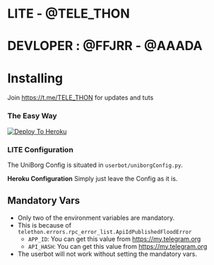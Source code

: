 # LITE - @TELE_THON
# DEVLOPER : @FFJRR - @AAADA 
# Installing
Join https://t.me/TELE_THON for updates and tuts
### The Easy Way

[![Deploy To Heroku](https://www.herokucdn.com/deploy/button.svg)](https://heroku.com/deploy)


### LITE Configuration

The UniBorg Config is situated in `userbot/uniborgConfig.py`.

**Heroku Configuration**
Simply just leave the Config as it is.

## Mandatory Vars

- Only two of the environment variables are mandatory.
- This is because of `telethon.errors.rpc_error_list.ApiIdPublishedFloodError`
    - `APP_ID`:   You can get this value from https://my.telegram.org
    - `API_HASH`:   You can get this value from https://my.telegram.org
- The userbot will not work without setting the mandatory vars.
